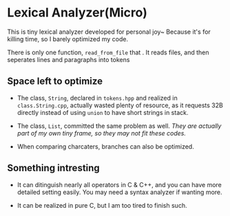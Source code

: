 # Lexical Analyzer(Micro)

This is tiny lexical analyzer developed for personal joy~ Because it's for killing time, so I barely optimized my code.

There is only one function, `read_from_file` that . It reads files, and then seperates lines and paragraphs into tokens

## Space left to optimize

+ The class, `String`, declared in `tokens.hpp` and realized in `class.String.cpp`, actually wasted plenty of resource, as it requests 32B directly instead of using `union` to have short strings in stack.

+ The class, `List`, committed the same problem as well. *They are actually part of my own tiny frame, so they may not fit these codes.*

+ When comparing charcaters, branches can also be optimized.

## Something intresting

+ It can ditinguish nearly all operators in C & C++, and you can have more detailed setting easily. You may need a syntax analyzer if wanting more.

+ It can be realized in pure C, but I am too tired to finish such.
